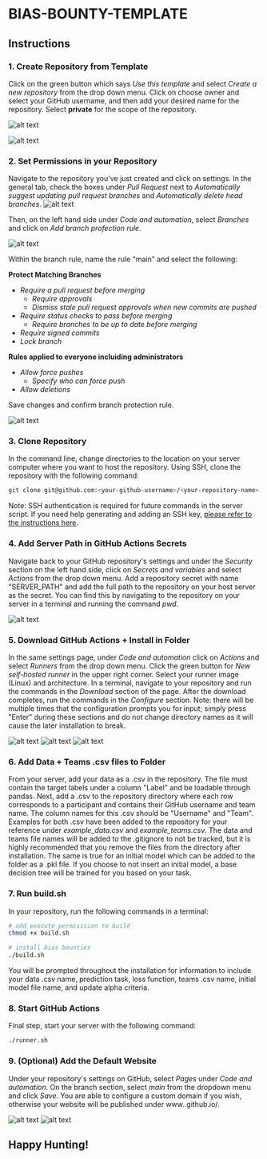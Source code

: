 # BIAS-BOUNTY-TEMPLATE

## Instructions

### 1. Create Repository from Template
Click on the green button which says *Use this template* and select *Create a new repository* from the drop down menu. Click on choose owner and select your GitHub username, and then add your desired name for the repository. Select **private** for the scope of the repository.

![alt text](installation/setup-images/homepage.png)

![alt text](installation/setup-images/repository-creation.png)

### 2. Set Permissions in your Repository
Navigate to the repository you've just created and click on settings. In the general tab, check the boxes under *Pull Request* next to *Automatically suggest updating pull request branches* and *Automatically delete head branches*. 
![alt text](installation/setup-images/permissions-1.png)

Then, on the left hand side under *Code and automation*, select *Branches* and click on *Add branch profection rule*. 

![alt text](installation/setup-images/branch-protection-1.png)

Within the branch rule, name the rule "main" and select the following:

**Protect Matching Branches**
- *Require a pull request before merging*
    - *Require approvals*
    - *Dismiss stale pull request approvals when new commits are pushed*
- *Require status checks to pass before merging*
    - *Require branches to be up to date before merging*
- *Require signed commits*
- *Lock branch*

**Rules applied to everyone incluiding administrators**
- *Allow force pushes*
    - *Specify who can force push*
- *Allow deletions*

Save changes and confirm branch protection rule.

![alt text](installation/setup-images/branch-protection-2.png)

### 3. Clone Repository
In the command line, change directories to the location on your server computer where you want to host the repository. Using SSH, clone the repository with the following command: 
```bash
git clone git@github.com:<your-github-username>/<your-repository-name>.git
```
Note: SSH authentication is required for future commands in the server script. If you need help generating and adding an SSH key, [please refer to the instructions here](https://docs.github.com/en/authentication/connecting-to-github-with-ssh/generating-a-new-ssh-key-and-adding-it-to-the-ssh-agent).

### 4. Add Server Path in GitHub Actions Secrets
Navigate back to your GitHub repository's settings and under the *Security* section on the left hand side, click on *Secrets and variables* and select *Actions* from the drop down menu. Add a repository secret with name "SERVER_PATH" and add the full path to the repository on your host server as the secret. You can find this by navigating to the repository on your server in a terminal and running the command *pwd*.

![alt text](installation/setup-images/repository-secret.png)

### 5. Download GitHub Actions + Install in Folder
In the same settings page, under *Code and automation* click on *Actions* and select *Runners* from the drop down menu. Click the green button for *New self-hosted runner* in the upper right corner. Select your runner image (Linux) and architecture. In a terminal, navigate to your repository and run the commands in the *Download* section of the page. After the download completes, run the commands in the *Configure* section. Note: there will be multiple times that the configuration prompts you for input; simply press "Enter" during these sections and do not change directory names as it will cause the later installation to break.

![alt text](installation/setup-images/runner-1.png)
![alt text](installation/setup-images/runner-2.png)
![alt text](installation/setup-images/runner-3.png)

### 6. Add Data + Teams .csv files to Folder
From your server, add your data as a .csv in the repository. The file must contain the target labels under a column "Label" and be loadable through pandas. Next, add a .csv to the repository directory where each row corresponds to a participant and contains their GitHub username and team name. The column names for this .csv should be "Username" and "Team". Examples for both .csv have been added to the repository for your reference under *example_data.csv* and *example_teams.csv*. The data and teams file names will be added to the .gitignore to not be tracked, but it is highly recommended that you remove the files from the directory after installation. The same is true for an initial model which can be added to the folder as a .pkl file. If you choose to not insert an initial model, a base decision tree will be trained for you based on your task.

### 7. Run build.sh
In your repository, run the following commands in a terminal:
```bash
# add execute permisssion to build
chmod +x build.sh

# install bias bounties
./build.sh
```
You will be prompted throughout the installation for information to include your data .csv name, prediction task, loss function, teams .csv name, initial model file name, and update alpha criteria. 

### 8. Start GitHub Actions
Final step, start your server with the following command:

```bash
./runner.sh
```

### 9. (Optional) Add the Default Website
Under your repository's settings on GitHub, select *Pages* under *Code and automation*. On the branch section, select *main* from the dropdown menu and click *Save*. You are able to configure a custom domain if you wish, otherwise your website will be published under www.<github-username>.github.io/<your-repository-name>.

![alt text](installation/setup-images/webpage-1.png)
![alt text](installation/setup-images/webpage-2.png)

## Happy Hunting!
